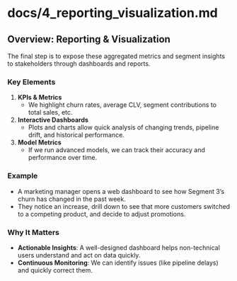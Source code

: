 # docs/4_reporting_visualization.md

## Overview: Reporting & Visualization

The final step is to expose these aggregated metrics and segment insights to stakeholders through dashboards and reports.

### Key Elements

1. **KPIs & Metrics**  
   - We highlight churn rates, average CLV, segment contributions to total sales, etc.
2. **Interactive Dashboards**  
   - Plots and charts allow quick analysis of changing trends, pipeline drift, and historical performance.
3. **Model Metrics**  
   - If we run advanced models, we can track their accuracy and performance over time.

### Example

- A marketing manager opens a web dashboard to see how Segment 3’s churn has changed in the past week.
- They notice an increase, drill down to see that more customers switched to a competing product, and decide to adjust promotions.

### Why It Matters

- **Actionable Insights**: A well-designed dashboard helps non-technical users understand and act on data quickly.
- **Continuous Monitoring**: We can identify issues (like pipeline delays) and quickly correct them.
